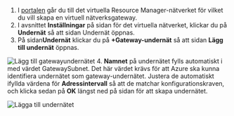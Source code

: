 1. I [portalen](http://portal.azure.com) går du till det virtuella Resource Manager-nätverket för vilket du vill skapa en virtuell nätverksgateway.
2. I avsnittet **Inställningar** på sidan för det virtuella nätverket, klickar du på **Undernät** så att sidan Undernät öppnas.
3. På sidan**Undernät** klickar du på **+Gateway-undernät** så att sidan **Lägg till undernät** öppnas.

  ![Lägg till gatewayundernätet](./media/vpn-gateway-add-gwsubnet-rm-portal-include/addgwsubnet.png "Lägg till gatewayundernätet")
4. **Namnet** på undernätet fylls automatiskt i med värdet GatewaySubnet. Det här värdet krävs för att Azure ska kunna identifiera undernätet som gateway-undernätet. Justera de automatiskt ifyllda värdena för **Adressintervall** så att de matchar konfigurationskraven, och klicka sedan på **OK** längst ned på sidan för att skapa undernätet.

  ![Lägga till undernätet](./media/vpn-gateway-add-gwsubnet-rm-portal-include/addsubnetgw.png "Lägga till undernätet")